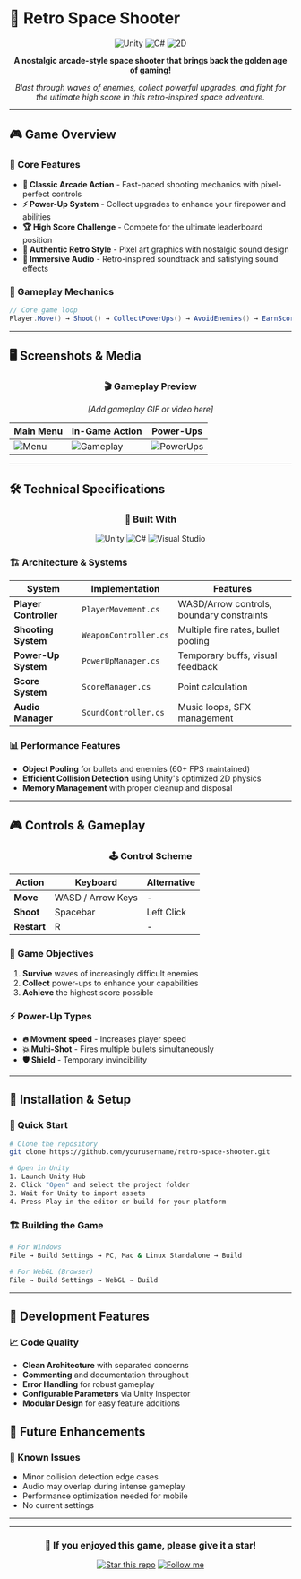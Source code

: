 # 🚀 Retro Space Shooter

<div align="center">

![Unity](https://img.shields.io/badge/Unity-100000?style=for-the-badge&logo=unity&logoColor=white)
![C#](https://img.shields.io/badge/C%23-239120?style=for-the-badge&logo=c-sharp&logoColor=white)
![2D](https://img.shields.io/badge/2D%20Game-FF6B6B?style=for-the-badge&logo=gamemaker&logoColor=white)

**A nostalgic arcade-style space shooter that brings back the golden age of gaming!**

*Blast through waves of enemies, collect powerful upgrades, and fight for the ultimate high score in this retro-inspired space adventure.*

</div>

---

## 🎮 Game Overview

### 🌟 Core Features
- **🎯 Classic Arcade Action** - Fast-paced shooting mechanics with pixel-perfect controls 
- **⚡ Power-Up System** - Collect upgrades to enhance your firepower and abilities
- **🏆 High Score Challenge** - Compete for the ultimate leaderboard position
- **🎨 Authentic Retro Style** - Pixel art graphics with nostalgic sound design
- **🎵 Immersive Audio** - Retro-inspired soundtrack and satisfying sound effects

### 🎲 Gameplay Mechanics
```csharp
// Core game loop
Player.Move() → Shoot() → CollectPowerUps() → AvoidEnemies() → EarnScore()
```

---

## 🖥️ Screenshots & Media

<div align="center">

### 🎬 Gameplay Preview
*[Add gameplay GIF or video here]*

| Main Menu | In-Game Action | Power-Ups |
|-----------|----------------|-----------|
| ![Menu](screenshot1.png) | ![Gameplay](screenshot2.png) | ![PowerUps](screenshot3.png) |

</div>

---

## 🛠️ Technical Specifications

<div align="center">

### 🔧 Built With
![Unity](https://img.shields.io/badge/Unity%202022.3-000000?style=flat-square&logo=unity&logoColor=white)
![C#](https://img.shields.io/badge/C%23%2010.0-239120?style=flat-square&logo=c-sharp&logoColor=white)
![Visual Studio](https://img.shields.io/badge/Visual%20Studio-5C2D91?style=flat-square&logo=visual-studio&logoColor=white)

</div>

### 🏗️ Architecture & Systems

| System | Implementation | Features |
|--------|---------------|----------|
| **Player Controller** | `PlayerMovement.cs` | WASD/Arrow controls, boundary constraints |
| **Shooting System** | `WeaponController.cs` | Multiple fire rates, bullet pooling |
| **Power-Up System** | `PowerUpManager.cs` | Temporary buffs, visual feedback |
| **Score System** | `ScoreManager.cs` | Point calculation |
| **Audio Manager** | `SoundController.cs` | Music loops, SFX management |

### 📊 Performance Features
- **Object Pooling** for bullets and enemies (60+ FPS maintained)
- **Efficient Collision Detection** using Unity's optimized 2D physics
- **Memory Management** with proper cleanup and disposal

---

## 🎮 Controls & Gameplay

<div align="center">

### 🕹️ Control Scheme
| Action | Keyboard | Alternative |
|--------|----------|-------------|
| **Move** | WASD / Arrow Keys | - |
| **Shoot** | Spacebar | Left Click |
| **Restart** | R | - |

</div>

### 🎯 Game Objectives
1. **Survive** waves of increasingly difficult enemies
2. **Collect** power-ups to enhance your capabilities  
3. **Achieve** the highest score possible

### ⚡ Power-Up Types
- **🔥 Movment speed** - Increases player speed
- **💥 Multi-Shot** - Fires multiple bullets simultaneously  
- **🛡️ Shield** - Temporary invincibility

---

## 🚀 Installation & Setup

### 🔽 Quick Start
```bash
# Clone the repository
git clone https://github.com/yourusername/retro-space-shooter.git

# Open in Unity
1. Launch Unity Hub
2. Click "Open" and select the project folder
3. Wait for Unity to import assets
4. Press Play in the editor or build for your platform
```

### 🏗️ Building the Game
```bash
# For Windows
File → Build Settings → PC, Mac & Linux Standalone → Build

# For WebGL (Browser)
File → Build Settings → WebGL → Build
```

---

## 🧪 Development Features

### 📈 Code Quality
- **Clean Architecture** with separated concerns
- **Commenting** and documentation throughout
- **Error Handling** for robust gameplay
- **Configurable Parameters** via Unity Inspector
- **Modular Design** for easy feature additions



## 🎯 Future Enhancements


### 🐛 Known Issues
- Minor collision detection edge cases
- Audio may overlap during intense gameplay
- Performance optimization needed for mobile
- No current settings 
---



---

<div align="center">

### 🌟 If you enjoyed this game, please give it a star!


[![Star this repo](https://img.shields.io/github/stars/yourusername/retro-space-shooter?style=social)](https://github.com/yourusername/retro-space-shooter)
[![Follow me](https://img.shields.io/github/followers/yourusername?style=social)](https://github.com/yourusername)

</div>
